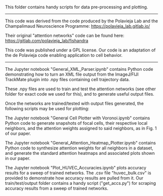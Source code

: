 This folder contains handy scripts for data pre-processing and plotting. 

----------------------------------------------------------------------------

This code was derived from the code produced by the Polavieja Lab and the Champalimaud Neuroscience Programme:
https://polavieja_lab.gitlab.io/

Their original "attention networks" code can be found here:
https://gitlab.com/polavieja_lab/fishandra

This code was published under a GPL license. Our code is an adaptation of the de Polavieja code enabling application to cell behavior. 

----------------------------------------------------------------------------

The Jupyter notebook "General_XML_Parser.ipynb" contains Python code demonstrating how to turn an XML file output from the ImageJ/FIJI TrackMate plugin into .npy files containing cell trajectory data. 

These .npy files are used to train and test the attention networks (see other folder for exact code we used for this), and to generate useful output files. 

Once the networks are trained/tested with output files generated, the following scripts may be used for plotting: 

The Jupyter notebook "General Cell Plotter with Voronoi.ipynb" contains Python code to generate snapshots of focal cells, their respective local neighbors, and the attention weights assigned to said neighbors, as in Fig. 1 of our paper. 

The Jupyter notebook "General_Attention_Heatmap_Plotter.ipynb" contains Python code to synthesize attention weights for all neighbors in a dataset, and generate the standard attention heatmaps and associated plots shown in our paper. 

The Jupyter notebook "Plot_HUVEC_Accuracies.ipynb" plots accuracy results for a sweep of trained networks. The .csv file "huvec_bulk.csv" is provided to demonstrate how accuracy results are pulled from it. Our train/test/output folder contains a handy script ("get_accs.py") for scraping accuracy results from a sweep of trained networks. 
